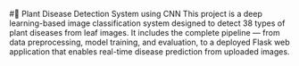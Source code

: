 #🌿 Plant Disease Detection System using CNN 
This project is a deep learning-based image classification system designed to detect 38 types of plant diseases from leaf images. It includes the complete pipeline — from data preprocessing, model training, and evaluation, to a deployed Flask web application that enables real-time disease prediction from uploaded images.


